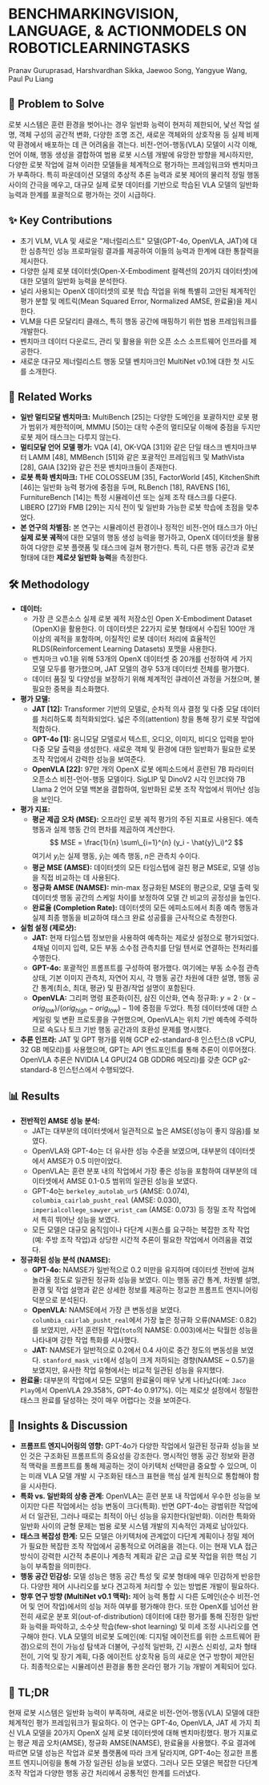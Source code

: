 # BENCHMARKINGVISION, LANGUAGE, & ACTIONMODELS ON ROBOTICLEARNINGTASKS

Pranav Guruprasad, Harshvardhan Sikka, Jaewoo Song, Yangyue Wang, Paul Pu Liang

## 🧩 Problem to Solve

로봇 시스템은 훈련 환경을 벗어나는 경우 일반화 능력이 현저히 제한되어, 낯선 작업 설명, 객체 구성의 공간적 변화, 다양한 조명 조건, 새로운 객체와의 상호작용 등 실제 비제약 환경에서 배포하는 데 큰 어려움을 겪는다. 비전-언어-행동(VLA) 모델이 시각 이해, 언어 이해, 행동 생성을 결합하여 범용 로봇 시스템 개발에 유망한 방향을 제시하지만, 다양한 로봇 작업에 걸쳐 이러한 모델들을 체계적으로 평가하는 프레임워크와 벤치마크가 부족하다. 특히 파운데이션 모델의 추상적 추론 능력과 로봇 제어의 물리적 정밀 행동 사이의 간극을 메우고, 대규모 실제 로봇 데이터를 기반으로 학습된 VLA 모델의 일반화 능력과 한계를 포괄적으로 평가하는 것이 시급하다.

## ✨ Key Contributions

- 초기 VLM, VLA 및 새로운 "제너럴리스트" 모델(GPT-4o, OpenVLA, JAT)에 대한 심층적인 성능 프로파일링 결과를 제공하여 이들의 능력과 한계에 대한 통찰력을 제시한다.
- 다양한 실제 로봇 데이터셋(Open-X-Embodiment 컬렉션의 20가지 데이터셋)에 대한 모델의 일반화 능력을 분석한다.
- 널리 사용되는 OpenX 데이터셋의 로봇 학습 작업을 위해 특별히 고안된 체계적인 평가 분할 및 메트릭(Mean Squared Error, Normalized AMSE, 완료율)을 제시한다.
- VLM을 다른 모달리티 클래스, 특히 행동 공간에 매핑하기 위한 범용 프레임워크를 개발한다.
- 벤치마크 데이터 다운로드, 관리 및 활용을 위한 오픈 소스 소프트웨어 인프라를 제공한다.
- 새로운 대규모 제너럴리스트 행동 모델 벤치마크인 MultiNet v0.1에 대한 첫 시도를 소개한다.

## 📎 Related Works

- **일반 멀티모달 벤치마크:** MultiBench [25]는 다양한 도메인을 포괄하지만 로봇 평가 범위가 제한적이며, MMMU [50]는 대학 수준의 멀티모달 이해에 중점을 두지만 로봇 제어 태스크는 다루지 않는다.
- **멀티모달 언어 모델 평가:** VQA [4], OK-VQA [31]와 같은 단일 태스크 벤치마크부터 LAMM [48], MMBench [51]와 같은 포괄적인 프레임워크 및 MathVista [28], GAIA [32]와 같은 전문 벤치마크들이 존재한다.
- **로봇 특화 벤치마크:** THE COLOSSEUM [35], FactorWorld [45], KitchenShift [46]는 일반화 능력 평가에 중점을 두며, RLBench [18], RAVENS [16], FurnitureBench [14]는 특정 시뮬레이션 또는 실제 조작 태스크를 다룬다. LIBERO [27]와 FMB [29]는 지식 전이 및 일반화 가능한 로봇 학습에 초점을 맞추었다.
- **본 연구의 차별점:** 본 연구는 시뮬레이션 환경이나 정적인 비전-언어 태스크가 아닌 **실제 로봇 궤적**에 대한 모델의 행동 생성 능력을 평가하고, OpenX 데이터셋을 활용하여 다양한 로봇 플랫폼 및 태스크에 걸쳐 평가한다. 특히, 다른 행동 공간과 로봇 형태에 대한 **제로샷 일반화 능력**을 측정한다.

## 🛠️ Methodology

- **데이터:**
  - 가장 큰 오픈소스 실제 로봇 궤적 저장소인 Open X-Embodiment Dataset (OpenX)을 활용한다. 이 데이터셋은 22가지 로봇 형태에서 수집된 100만 개 이상의 궤적을 포함하며, 이질적인 로봇 데이터 처리에 효율적인 RLDS(Reinforcement Learning Datasets) 포맷을 사용한다.
  - 벤치마크 v0.1을 위해 53개의 OpenX 데이터셋 중 20개를 선정하여 세 가지 모델 모두를 평가했으며, JAT 모델의 경우 53개 데이터셋 전체를 평가했다.
  - 데이터 품질 및 다양성을 보장하기 위해 체계적인 큐레이션 과정을 거쳤으며, 불필요한 중복을 최소화했다.
- **평가 모델:**
  - **JAT [12]:** Transformer 기반의 모델로, 순차적 의사 결정 및 다중 모달 데이터를 처리하도록 최적화되었다. 넓은 주의(attention) 창을 통해 장기 로봇 작업에 적합하다.
  - **GPT-4o [1]:** 옴니모달 모델로서 텍스트, 오디오, 이미지, 비디오 입력을 받아 다중 모달 출력을 생성한다. 새로운 객체 및 환경에 대한 일반화가 필요한 로봇 조작 작업에서 강력한 성능을 보여준다.
  - **OpenVLA [22]:** 97만 개의 OpenX 로봇 에피소드에서 훈련된 7B 파라미터 오픈소스 비전-언어-행동 모델이다. SigLIP 및 DinoV2 시각 인코더와 7B Llama 2 언어 모델 백본을 결합하여, 일반화된 로봇 조작 작업에서 뛰어난 성능을 보인다.
- **평가 지표:**
  - **평균 제곱 오차 (MSE):** 오프라인 로봇 궤적 평가의 주된 지표로 사용된다. 예측 행동과 실제 행동 간의 편차를 제곱하여 계산한다.
    $$ MSE = \frac{1}{n} \sum\_{i=1}^{n} (y_i - \hat{y}\_i)^2 $$
        여기서 $y_i$는 실제 행동, $\hat{y}_i$는 예측 행동, $n$은 관측치 수이다.
  - **평균 MSE (AMSE):** 데이터셋의 모든 타임스텝에 걸친 평균 MSE로, 모델 성능을 직접 비교하는 데 사용된다.
  - **정규화 AMSE (NAMSE):** min-max 정규화된 MSE의 평균으로, 모델 출력 및 데이터셋 행동 공간의 스케일 차이를 보정하여 모델 간 비교의 공정성을 높인다.
  - **완료율 (Completion Rate):** 데이터셋의 모든 에피소드에서 최종 예측 행동과 실제 최종 행동을 비교하여 태스크 완료 성공률을 근사적으로 측정한다.
- **실험 설정 (제로샷):**
  - **JAT:** 현재 타임스텝 정보만을 사용하여 예측하는 제로샷 설정으로 평가되었다. 4채널 이미지 입력, 모든 부동 소수점 관측치를 단일 텐서로 연결하는 전처리를 수행한다.
  - **GPT-4o:** 포괄적인 프롬프트를 구성하여 평가했다. 여기에는 부동 소수점 관측 상태, 기본 이미지 관측치, 자연어 지시, 각 행동 공간 차원에 대한 설명, 행동 공간 통계(최소, 최대, 평균) 및 환경/작업 설명이 포함된다.
  - **OpenVLA:** 그리퍼 명령 표준화(이진, 삼진 이산화, 연속 정규화: $y= 2 \cdot (x - orig_{low}) / (orig_{high} - orig_{low}) - 1$)에 중점을 두었다. 특정 데이터셋에 대한 스케일링 및 변환 프로토콜을 구현했으며, OpenVLA는 위치 기반 예측에 주력하므로 속도나 토크 기반 행동 공간과의 호환성 문제를 명시했다.
- **추론 인프라:** JAT 및 GPT 평가를 위해 GCP e2-standard-8 인스턴스(8 vCPU, 32 GB 메모리)를 사용했으며, GPT는 API 엔드포인트를 통해 추론이 이루어졌다. OpenVLA 추론은 NVIDIA L4 GPU(24 GB GDDR6 메모리)를 갖춘 GCP g2-standard-8 인스턴스에서 수행되었다.

## 📊 Results

- **전반적인 AMSE 성능 분석:**
  - JAT는 대부분의 데이터셋에서 일관적으로 높은 AMSE(성능이 좋지 않음)를 보였다.
  - OpenVLA와 GPT-4o는 더 유사한 성능 수준을 보였으며, 대부분의 데이터셋에서 AMSE가 0.5 미만이었다.
  - OpenVLA는 훈련 분포 내의 작업에서 가장 좋은 성능을 포함하여 대부분의 데이터셋에서 AMSE 0.1-0.5 범위의 일관된 성능을 보였다.
  - GPT-4o는 `berkeley_autolab_ur5` (AMSE: 0.074), `columbia_cairlab_pusht_real` (AMSE: 0.030), `imperialcollege_sawyer_wrist_cam` (AMSE: 0.073) 등 정밀 조작 작업에서 특히 뛰어난 성능을 보였다.
  - 모든 모델은 대규모 움직임이나 다단계 시퀀스를 요구하는 복잡한 조작 작업(예: 주방 조작 작업)과 상당한 시간적 추론이 필요한 작업에서 어려움을 겪었다.
- **정규화된 성능 분석 (NAMSE):**
  - **GPT-4o:** NAMSE가 일반적으로 0.2 미만을 유지하며 데이터셋 전반에 걸쳐 놀라울 정도로 일관된 정규화 성능을 보였다. 이는 행동 공간 통계, 차원별 설명, 환경 및 작업 설명과 같은 상세한 정보를 제공하는 정교한 프롬프트 엔지니어링 덕분으로 분석된다.
  - **OpenVLA:** NAMSE에서 가장 큰 변동성을 보였다. `columbia_cairlab_pusht_real`에서 가장 높은 정규화 오류(NAMSE: 0.82)를 보였지만, 사전 훈련된 작업(`toto`의 NAMSE: 0.003)에서는 탁월한 성능을 나타내며 강한 작업 특화를 시사했다.
  - **JAT:** NAMSE가 일반적으로 0.2에서 0.4 사이로 중간 정도의 변동성을 보였다. `stanford_mask_vit`에서 성능이 크게 저하되는 경향(NAMSE ~ 0.57)을 보였지만, 유사한 작업 유형에서는 비교적 일관된 성능을 유지했다.
- **완료율:** 대부분의 작업에서 모든 모델의 완료율이 매우 낮게 나타났다(예: `Jaco Play`에서 OpenVLA 29.358%, GPT-4o 0.917%). 이는 제로샷 설정에서 정밀한 태스크 완료를 달성하는 것이 매우 어렵다는 것을 보여준다.

## 🧠 Insights & Discussion

- **프롬프트 엔지니어링의 영향:** GPT-4o가 다양한 작업에서 일관된 정규화 성능을 보인 것은 구조화된 프롬프트의 중요성을 강조한다. 명시적인 행동 공간 정보와 환경적 맥락을 프롬프트를 통해 제공하는 것이 아키텍처 선택만큼 중요할 수 있으며, 이는 미래 VLA 모델 개발 시 구조화된 태스크 표현을 핵심 설계 원칙으로 통합해야 함을 시사한다.
- **특화 vs. 일반화의 상충 관계:** OpenVLA는 훈련 분포 내 작업에서 우수한 성능을 보이지만 다른 작업에서는 성능 변동이 크다(특화). 반면 GPT-4o는 광범위한 작업에서 더 일관된, 그러나 때로는 최적이 아닌 성능을 유지한다(일반화). 이러한 특화와 일반화 사이의 균형 문제는 범용 로봇 시스템 개발의 지속적인 과제로 남아있다.
- **태스크 복잡성 한계:** 모든 모델은 아키텍처에 관계없이 다단계 계획이나 정밀 제어가 필요한 복잡한 조작 작업에서 공통적으로 어려움을 겪는다. 이는 현재 VLA 접근 방식이 강력한 시간적 추론이나 계층적 계획과 같은 고급 로봇 작업을 위한 핵심 기능이 부족함을 의미한다.
- **행동 공간 민감성:** 모델 성능은 행동 공간 특성 및 로봇 형태에 매우 민감하게 반응한다. 다양한 제어 시나리오를 보다 견고하게 처리할 수 있는 방법론 개발이 필요하다.
- **향후 연구 방향 (MultiNet v0.1 맥락):** 제어 능력 통합 시 다른 도메인(순수 비전-언어 및 언어 작업)에서의 성능 저하 여부를 평가해야 한다. 또한 OpenX를 넘어선 완전히 새로운 분포 외(out-of-distribution) 데이터에 대한 평가를 통해 진정한 일반화 능력을 파악하고, 소수샷 학습(few-shot learning) 및 미세 조정 시나리오를 연구해야 한다. VLA 모델의 비로봇 도메인(예: 디지털 에이전트를 위한 소프트웨어 환경)으로의 전이 가능성 탐색과 더불어, 구성적 일반화, 긴 시퀀스 신뢰성, 교차 형태 전이, 기억 및 장기 계획, 다중 에이전트 상호작용 등의 새로운 연구 방향이 제안된다. 최종적으로는 시뮬레이션 환경을 통한 온라인 평가 기능 개발이 계획되어 있다.

## 📌 TL;DR

현재 로봇 시스템은 일반화 능력이 부족하며, 새로운 비전-언어-행동(VLA) 모델에 대한 체계적인 평가 프레임워크가 필요하다. 이 연구는 GPT-4o, OpenVLA, JAT 세 가지 최신 VLA 모델을 20가지 OpenX 실제 로봇 데이터셋에 대해 벤치마킹했다. 평가 지표로는 평균 제곱 오차(AMSE), 정규화 AMSE(NAMSE), 완료율을 사용했다. 주요 결과에 따르면 모델 성능은 작업과 로봇 플랫폼에 따라 크게 달라지며, GPT-4o는 정교한 프롬프트 엔지니어링을 통해 가장 일관된 성능을 보였다. 그러나 모든 모델은 복잡한 다단계 조작 작업과 다양한 행동 공간 처리에서 공통적인 한계를 드러냈다.

